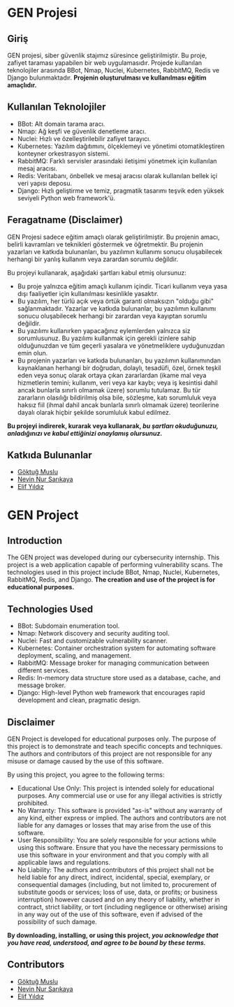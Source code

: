 # GEN Projesi

## Giriş
GEN projesi, siber güvenlik stajımız süresince geliştirilmiştir. Bu proje, zafiyet taraması yapabilen bir web uygulamasıdır. Projede kullanılan teknolojiler arasında BBot, Nmap, Nuclei, Kubernetes, RabbitMQ, Redis ve Django bulunmaktadır. **Projenin oluşturulması ve kullanılması eğitim amaçlıdır.**

## Kullanılan Teknolojiler
* BBot: Alt domain tarama aracı.
* Nmap: Ağ keşfi ve güvenlik denetleme aracı.
* Nuclei: Hızlı ve özelleştirilebilir zafiyet tarayıcı.
* Kubernetes: Yazılım dağıtımını, ölçeklemeyi ve yönetimi otomatikleştiren konteyner orkestrasyon sistemi.
* RabbitMQ: Farklı servisler arasındaki iletişimi yönetmek için kullanılan mesaj aracısı.
* Redis: Veritabanı, önbellek ve mesaj aracısı olarak kullanılan bellek içi veri yapısı deposu.
* Django: Hızlı geliştirme ve temiz, pragmatik tasarımı teşvik eden yüksek seviyeli Python web framework'ü.

## Feragatname (Disclaimer)
GEN Projesi sadece eğitim amaçlı olarak geliştirilmiştir. Bu projenin amacı, belirli kavramları ve teknikleri göstermek ve öğretmektir. Bu projenin yazarları ve katkıda bulunanları, bu yazılımın kullanımı sonucu oluşabilecek herhangi bir yanlış kullanım veya zarardan sorumlu değildir.

Bu projeyi kullanarak, aşağıdaki şartları kabul etmiş olursunuz:

* Bu proje yalnızca eğitim amaçlı kullanım içindir. Ticari kullanım veya yasa dışı faaliyetler için kullanılması kesinlikle yasaktır.
* Bu yazılım, her türlü açık veya örtük garanti olmaksızın "olduğu gibi" sağlanmaktadır. Yazarlar ve katkıda bulunanlar, bu yazılımın kullanımı sonucu oluşabilecek herhangi bir zarardan veya kayıptan sorumlu değildir.
* Bu yazılımı kullanırken yapacağınız eylemlerden yalnızca siz sorumlusunuz. Bu yazılımı kullanmak için gerekli izinlere sahip olduğunuzdan ve tüm geçerli yasalara ve yönetmeliklere uyduğunuzdan emin olun.
* Bu projenin yazarları ve katkıda bulunanları, bu yazılımın kullanımından kaynaklanan herhangi bir doğrudan, dolaylı, tesadüfi, özel, örnek teşkil eden veya sonuç olarak ortaya çıkan zararlardan (ikame mal veya hizmetlerin temini; kullanım, veri veya kar kaybı; veya iş kesintisi dahil ancak bunlarla sınırlı olmamak üzere) sorumlu tutulamaz. Bu tür zararların olasılığı bildirilmiş olsa bile, sözleşme, katı sorumluluk veya haksız fiil (ihmal dahil ancak bunlarla sınırlı olmamak üzere) teorilerine dayalı olarak hiçbir şekilde sorumluluk kabul edilmez.
  
**Bu projeyi indirerek, kurarak veya kullanarak, _bu şartları okuduğunuzu, anladığınızı ve kabul ettiğinizi onaylamış olursunuz._**

## Katkıda Bulunanlar

- [Göktuğ Muslu](https://github.com/goktug2jz)
- [Nevin Nur Sarıkaya](https://github.com/nvnsrky)
- [Elif Yıldız](https://github.com/Elifyildizz)

  
# GEN Project
## Introduction
The GEN project was developed during our cybersecurity internship. This project is a web application capable of performing vulnerability scans. The technologies used in this project include BBot, Nmap, Nuclei, Kubernetes, RabbitMQ, Redis, and Django. **The creation and use of the project is for educational purposes.**

## Technologies Used
* BBot: Subdomain enumeration tool.
* Nmap: Network discovery and security auditing tool.
* Nuclei: Fast and customizable vulnerability scanner.
* Kubernetes: Container orchestration system for automating software deployment, scaling, and management.
* RabbitMQ: Message broker for managing communication between different services.
* Redis: In-memory data structure store used as a database, cache, and message broker.
* Django: High-level Python web framework that encourages rapid development and clean, pragmatic design.

## Disclaimer
GEN Project is developed for educational purposes only. The purpose of this project is to demonstrate and teach specific concepts and techniques. The authors and contributors of this project are not responsible for any misuse or damage caused by the use of this software.

By using this project, you agree to the following terms:

* Educational Use Only: This project is intended solely for educational purposes. Any commercial use or use for any illegal activities is strictly prohibited.
* No Warranty: This software is provided "as-is" without any warranty of any kind, either express or implied. The authors and contributors are not liable for any damages or losses that may arise from the use of this software.
* User Responsibility: You are solely responsible for your actions while using this software. Ensure that you have the necessary permissions to use this software in your environment and that you comply with all applicable laws and regulations.
* No Liability: The authors and contributors of this project shall not be held liable for any direct, indirect, incidental, special, exemplary, or consequential damages (including, but not limited to, procurement of substitute goods or services; loss of use, data, or profits; or business interruption) however caused and on any theory of liability, whether in contract, strict liability, or tort (including negligence or otherwise) arising in any way out of the use of this software, even if advised of the possibility of such damage.
  
**By downloading, installing, or using this project, _you acknowledge that you have read, understood, and agree to be bound by these terms._**

## Contributors

- [Göktuğ Muslu](https://github.com/goktug2jz)
- [Nevin Nur Sarıkaya](https://github.com/nvnsrky)
- [Elif Yıldız](https://github.com/Elifyildizz)

